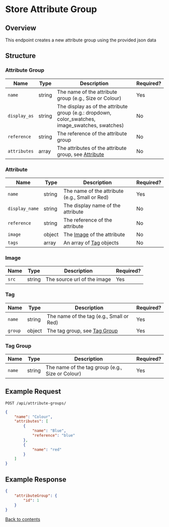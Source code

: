 # Store Attribute Group

## Overview

This endpoint creates a new attribute group using the provided json data

## Structure

### Attribute Group

| Name         | Type    | Description                                                                                      | Required? |
|--------------|---------|--------------------------------------------------------------------------------------------------|-----------|
| `name`       | string  | The name of the attribute group (e.g., Size or Colour)                                           | Yes       |
| `display_as` | string  | The display as of the attribute group (e.g.: dropdown, color_swatches, image_swatches, swatches) | No        |
| `reference`  | string  | The reference of the attribute group                                                             | No        |
| `attributes` | array   | The attributes of the attribute group, see [Attribute](#attribute)                               | No        |

### Attribute

| Name           | Type   | Description                                    | Required? |
|----------------|--------|------------------------------------------------|-----------|
| `name`         | string | The name of the attribute (e.g., Small or Red) | Yes       |
| `display_name` | string | The display name of the attribute              | No        |
| `reference`    | string | The reference of the attribute                 | No        |
| `image`        | object | The [Image](#image) of the attribute           | No        |
| `tags`         | array  | An array of [Tag](#tag) objects                | No        |

### Image

| Name  | Type   | Description                 | Required? |
|-------|--------|-----------------------------|-----------|
| `src` | string | The source url of the image | Yes       |

### Tag

| Name       | Type   | Description                                | Required? |
|------------|--------|--------------------------------------------|-----------|
| `name`     | string | The name of the tag (e.g., Small or Red)   | Yes       |
| `group`    | object | The tag group, see [Tag Group](#tag-group) | Yes       |

### Tag Group

| Name      | Type   | Description                                      | Required? |
|-----------|--------|--------------------------------------------------|-----------|
| `name`    | string | The name of the tag group (e.g., Size or Colour) | Yes       |

## Example Request

```http request
POST /api/attribute-groups/
```

```json lines
{
    "name": "Colour",
    "attributes": [
        {
            "name": "Blue",
            "reference": "blue"
        },
        {
            "name": "red"
        }
    ]
}
```

## Example Response

```json
{
    "attributeGroup": {
        "id": 1
    }
}
```

[Back to contents](../../README.md#table-of-contents)
